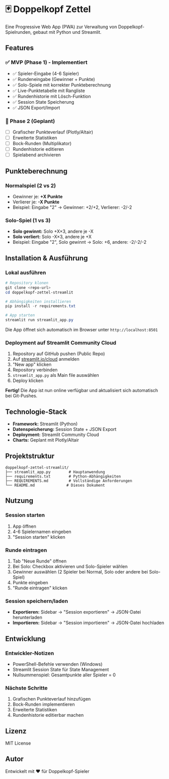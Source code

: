 # 🃏 Doppelkopf Zettel

Eine Progressive Web App (PWA) zur Verwaltung von Doppelkopf-Spielrunden, gebaut mit Python und Streamlit.

## Features

### ✅ MVP (Phase 1) - Implementiert
- ✅ Spieler-Eingabe (4-6 Spieler)
- ✅ Rundeneingabe (Gewinner + Punkte)
- ✅ Solo-Spiele mit korrekter Punkteberechnung
- ✅ Live-Punktetabelle mit Rangliste
- ✅ Rundenhistorie mit Lösch-Funktion
- ✅ Session State Speicherung
- ✅ JSON Export/Import

### 🔄 Phase 2 (Geplant)
- [ ] Grafischer Punkteverlauf (Plotly/Altair)
- [ ] Erweiterte Statistiken
- [ ] Bock-Runden (Multiplikator)
- [ ] Rundenhistorie editieren
- [ ] Spielabend archivieren

## Punkteberechnung

### Normalspiel (2 vs 2)
- Gewinner je: **+X Punkte**
- Verlierer je: **-X Punkte**
- Beispiel: Eingabe "2" → Gewinner: +2/+2, Verlierer: -2/-2

### Solo-Spiel (1 vs 3)
- **Solo gewinnt:** Solo +X×3, andere je -X
- **Solo verliert:** Solo -X×3, andere je +X
- Beispiel: Eingabe "2", Solo gewinnt → Solo: +6, andere: -2/-2/-2

## Installation & Ausführung

### Lokal ausführen

```powershell
# Repository klonen
git clone <repo-url>
cd doppelkopf-zettel-streamlit

# Abhängigkeiten installieren
pip install -r requirements.txt

# App starten
streamlit run streamlit_app.py
```

Die App öffnet sich automatisch im Browser unter `http://localhost:8501`

### Deployment auf Streamlit Community Cloud

1. Repository auf GitHub pushen (Public Repo)
2. Auf [streamlit.io/cloud](https://streamlit.io/cloud) anmelden
3. "New app" klicken
4. Repository verbinden
5. `streamlit_app.py` als Main file auswählen
6. Deploy klicken

**Fertig!** Die App ist nun online verfügbar und aktualisiert sich automatisch bei Git-Pushes.

## Technologie-Stack

- **Framework:** Streamlit (Python)
- **Datenspeicherung:** Session State + JSON Export
- **Deployment:** Streamlit Community Cloud
- **Charts:** Geplant mit Plotly/Altair

## Projektstruktur

```
doppelkopf-zettel-streamlit/
├── streamlit_app.py        # Hauptanwendung
├── requirements.txt        # Python-Abhängigkeiten
├── REQUIREMENTS.md         # Vollständige Anforderungen
└── README.md              # Dieses Dokument
```

## Nutzung

### Session starten
1. App öffnen
2. 4-6 Spielernamen eingeben
3. "Session starten" klicken

### Runde eintragen
1. Tab "Neue Runde" öffnen
2. Bei Solo: Checkbox aktivieren und Solo-Spieler wählen
3. Gewinner auswählen (2 Spieler bei Normal, Solo oder andere bei Solo-Spiel)
4. Punkte eingeben
5. "Runde eintragen" klicken

### Session speichern/laden
- **Exportieren:** Sidebar → "Session exportieren" → JSON-Datei herunterladen
- **Importieren:** Sidebar → "Session importieren" → JSON-Datei hochladen

## Entwicklung

### Entwickler-Notizen
- PowerShell-Befehle verwenden (Windows)
- Streamlit Session State für State Management
- Nullsummenspiel: Gesamtpunkte aller Spieler = 0

### Nächste Schritte
1. Grafischen Punkteverlauf hinzufügen
2. Bock-Runden implementieren
3. Erweiterte Statistiken
4. Rundenhistorie editierbar machen

## Lizenz

MIT License

## Autor

Entwickelt mit ❤️ für Doppelkopf-Spieler
